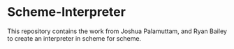 # Scheme-Interpreter
This repository contains the work from Joshua Palamuttam, and Ryan Bailey to create an interpreter in scheme for scheme.

